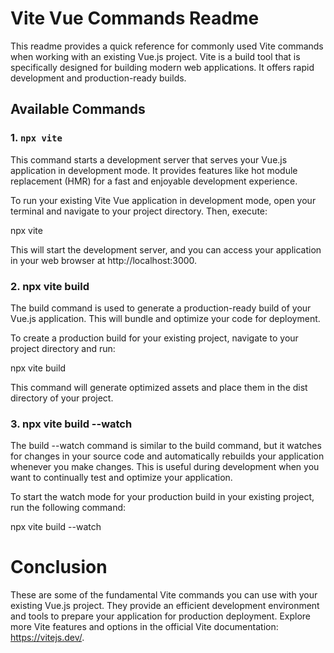 # Vite Vue Commands Readme

This readme provides a quick reference for commonly used Vite commands when working with an existing Vue.js project. Vite is a build tool that is specifically designed for building modern web applications. It offers rapid development and production-ready builds.

## Available Commands

### 1. `npx vite`

This command starts a development server that serves your Vue.js application in development mode. It provides features like hot module replacement (HMR) for a fast and enjoyable development experience.

To run your existing Vite Vue application in development mode, open your terminal and navigate to your project directory. Then, execute:

npx vite

This will start the development server, and you can access your application in your web browser at http://localhost:3000.

### 2. npx vite build

The build command is used to generate a production-ready build of your Vue.js application. This will bundle and optimize your code for deployment.

To create a production build for your existing project, navigate to your project directory and run:

npx vite build

This command will generate optimized assets and place them in the dist directory of your project.

###  3. npx vite build --watch

The build --watch command is similar to the build command, but it watches for changes in your source code and automatically rebuilds your application whenever you make changes. This is useful during development when you want to continually test and optimize your application.

To start the watch mode for your production build in your existing project, run the following command:

npx vite build --watch

# Conclusion
These are some of the fundamental Vite commands you can use with your existing Vue.js project. They provide an efficient development environment and tools to prepare your application for production deployment. Explore more Vite features and options in the official Vite documentation: https://vitejs.dev/.